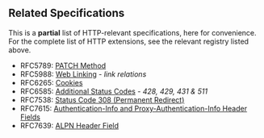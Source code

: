 
## Related Specifications

This is a **partial** list of HTTP-relevant specifications, here for convenience. For the complete
list of HTTP extensions, see the relevant registry listed above.

* RFC5789: [PATCH Method](/specs/rfc5789.html)
* RFC5988: [Web Linking](/specs/rfc5988.html) - *link relations*
* RFC6265: [Cookies](/specs/rfc6265.html)
* RFC6585: [Additional Status Codes](/specs/rfc6585.html) - *428, 429, 431 & 511* 
* RFC7538: [Status Code 308 (Permanent Redirect)](/specs/rfc7538.html)
* RFC7615: [Authentication-Info and Proxy-Authentication-Info Header Fields](/specs/rfc7615.html)
* RFC7639: [ALPN Header Field](/specs/rfc7639.html)